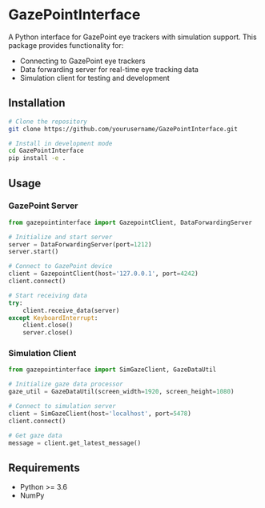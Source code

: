 # GazePointInterface

A Python interface for GazePoint eye trackers with simulation support. This package provides functionality for:
- Connecting to GazePoint eye trackers
- Data forwarding server for real-time eye tracking data
- Simulation client for testing and development

## Installation

```bash
# Clone the repository
git clone https://github.com/yourusername/GazePointInterface.git

# Install in development mode
cd GazePointInterface
pip install -e .
```

## Usage

### GazePoint Server
```python
from gazepointinterface import GazepointClient, DataForwardingServer

# Initialize and start server
server = DataForwardingServer(port=1212)
server.start()

# Connect to GazePoint device
client = GazepointClient(host='127.0.0.1', port=4242)
client.connect()

# Start receiving data
try:
    client.receive_data(server)
except KeyboardInterrupt:
    client.close()
    server.close()
```

### Simulation Client
```python
from gazepointinterface import SimGazeClient, GazeDataUtil

# Initialize gaze data processor
gaze_util = GazeDataUtil(screen_width=1920, screen_height=1080)

# Connect to simulation server
client = SimGazeClient(host='localhost', port=5478)
client.connect()

# Get gaze data
message = client.get_latest_message()
```

## Requirements
- Python >= 3.6
- NumPy